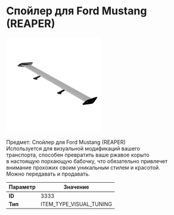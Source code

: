 # Спойлер для Ford Mustang (REAPER)

![Item Image](../img/3333.webp?raw=true)

Предмет: Спойлер для Ford Mustang (REAPER)<br>Используется для визуальной модификаций вашего<br>транспорта, способен превратить ваше ржавое корыто<br>в настоящую порхающую бабочку, что обязательно привлечет<br>внимание прохожих своим уникальным стилем и красотой.<br>Можно передавать и продавать.


| Параметр | Значение |
|----------|----------|
| **ID** | 3333 |
| **Тип** | ITEM_TYPE_VISUAL_TUNING |

